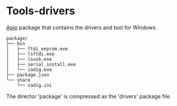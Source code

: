# Tools-drivers

[Apio](https://github.com/FPGAwars/apio) package that contains the drivers and tool for Windows.

```
package/
├── bin
│   ├── ftdi_eeprom.exe
│   ├── lsftdi.exe
│   ├── lsusb.exe
│   ├── serial_install.exe
│   └── zadig.exe
├── package.json
└── share
    └── zadig.ini
```

The director 'package' is compressed as the 'drivers' package file.
